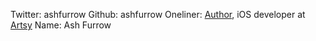 Twitter: ashfurrow
Github: ashfurrow
Oneliner: <a href='https://leanpub.com/u/theashfurrow' target='_blank'>Author</a>, iOS developer at <a href='http://artsy.net/' target='_blank'>Artsy</a>
Name: Ash Furrow